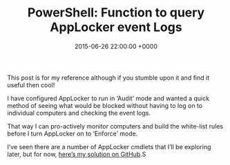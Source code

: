 ﻿---
layout: post
title:  "PowerShell: Function to query AppLocker event Logs"
date:   2015-06-26 22:00:00 +0000
categories: PowerShell
tags: [powershell, posh, applocker, eventlogs]
---
This post is for my reference although if you stumble upon it and find it useful then cool!

I have configured AppLocker to run in ‘Audit’ mode and wanted a quick method of seeing what would be blocked without having to log on to individual computers and checking the event logs.

That way I can pro-actively monitor computers and build the white-list rules before I turn AppLocker on to ‘Enforce’ mode.

I’ve seen there are a number of AppLocker cmdlets that I’ll be exploring later, but for now, [here’s my solution on GitHub](https://github.com/ozthe2/Powershell/blob/master/Tools/Get-ApplockerBlocks).S